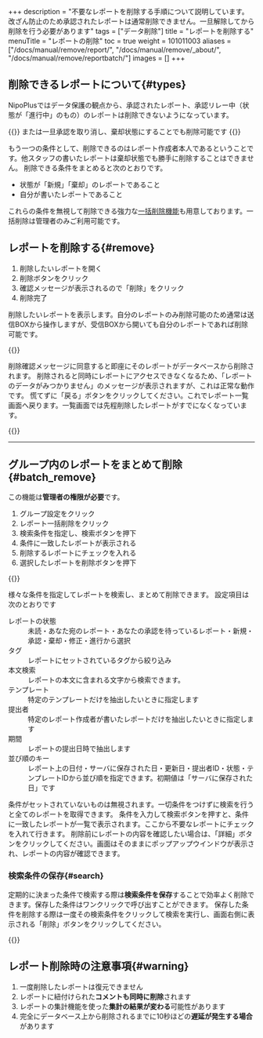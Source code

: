 +++
description = "不要なレポートを削除する手順について説明しています。改ざん防止のため承認されたレポートは通常削除できません。一旦解除してから削除を行う必要があります"
tags = ["データ削除"]
title = "レポートを削除する"
menuTitle = "レポートの削除"
toc = true
weight = 101011003
aliases = ["/docs/manual/remove/report/", "/docs/manual/remove/_about/", "/docs/manual/remove/reportbatch/"]
images = []
+++

## 削除できるレポートについて{#types}

NipoPlusではデータ保護の観点から、承認されたレポート、承認リレー中（状態が「進行中」のもの）のレポートは削除できないようになっています。  

{{<alice pos="right" icon="here">}}
または一旦承認を取り消し、棄却状態にすることでも削除可能です
{{</alice>}}

もう一つの条件として、削除できるのはレポート作成者本人であるということです。他スタッフの書いたレポートは棄却状態でも勝手に削除することはできません。
削除できる条件をまとめると次のとおりです。

- 状態が「新規」「棄却」のレポートであること
- 自分が書いたレポートであること

これらの条件を無視して削除できる強力な[一括削除機能](/docs/manual/remove/reportbatch/)も用意しております。一括削除は管理者のみご利用可能です。

## レポートを削除する{#remove}

1. 削除したいレポートを開く
1. 削除ボタンをクリック
1. 確認メッセージが表示されるので「削除」をクリック
1. 削除完了

削除したいレポートを表示します。自分のレポートのみ削除可能のため通常は送信BOXから操作しますが、受信BOXから開いても自分のレポートであれば削除可能です。

{{<icatch filename="report-delete" msg="自分のレポートで、かつ状態が新規のため削除可能です" alice="ok">}}

削除確認メッセージに同意すると即座にそのレポートがデータベースから削除されます。
削除されると同時にレポートにアクセスできなくなるため、「レポートのデータがみつかりません」のメッセージが表示されますが、これは正常な動作です。
慌てずに「戻る」ボタンをクリックしてください。これでレポート一覧画面へ戻ります。一覧画面では先程削除したレポートがすでになくなっています。

{{<icatch filename="back" msg="削除したあとは「見つかりません」って出ますが気にしないでね" alice="please">}}


---


## グループ内のレポートをまとめて削除{#batch_remove}

この機能は**管理者の権限が必要**です。

1. グループ設定をクリック
1. レポート一括削除をクリック
1. 検索条件を指定し、検索ボタンを押下
1. 条件に一致したレポートが表示される
1. 削除するレポートにチェックを入れる
1. 選択したレポートを削除ボタンを押下

{{<icatch filename="report-delete-batch" msg="管理者権限で一括削除もできます！" alice="here">}}

様々な条件を指定してレポートを検索し、まとめて削除できます。
設定項目は次のとおりです

<dl class="basic">
  <dt>レポートの状態</dt>
  <dd>未読・あなた宛のレポート・あなたの承認を待っているレポート・新規・承認・棄却・修正・進行から選択</dd>
  <dt>タグ</dt>
  <dd>レポートにセットされているタグから絞り込み</dd>
  <dt>本文検索</dt>
  <dd>レポートの本文に含まれる文字から検索できます。</dd>
  <dt>テンプレート</dt>
  <dd>特定のテンプレートだけを抽出したいときに指定します</dd>
  <dt>提出者</dt>
  <dd>特定のレポート作成者が書いたレポートだけを抽出したいときに指定します</dd>
  <dt>期間</dt>
  <dd>レポートの提出日時で抽出します</dd>
  <dt>並び順のキー</dt>
  <dd>レポート上の日付・サーバに保存された日・更新日・提出者ID・状態・テンプレートIDから並び順を指定できます。初期値は「サーバに保存された日」です</dd>
</dl>

条件がセットされていないものは無視されます。一切条件をつけずに検索を行うと全てのレポートを取得できます。
条件を入力して検索ボタンを押すと、条件に一致したレポートが一覧で表示されます。ここから不要なレポートにチェックを入れて行きます。
削除前にレポートの内容を確認したい場合は、「詳細」ボタンをクリックしてください。画面はそのままにポップアップウインドウが表示され、レポートの内容が確認できます。

### 検索条件の保存{#search}

定期的に決まった条件で検索する際は**検索条件を保存**することで効率よく削除できます。保存した条件はワンクリックで呼び出すことができます。
保存した条件を削除する際は一度その検索条件をクリックして検索を実行し、画面右側に表示される「削除」ボタンをクリックしてください。

{{<icatch filename="search-save" msg="検索の条件を保存することで次回から同じ条件の検索をワンクリックで行なえます" alice="ok">}}

## レポート削除時の注意事項{#warning}

1. 一度削除したレポートは復元できません
1. レポートに紐付けられた**コメントも同時に削除**されます
1. レポートの集計機能を使った**集計の結果が変わる**可能性があります
1. 完全にデータベース上から削除されるまでに10秒ほどの**遅延が発生する場合**があります
